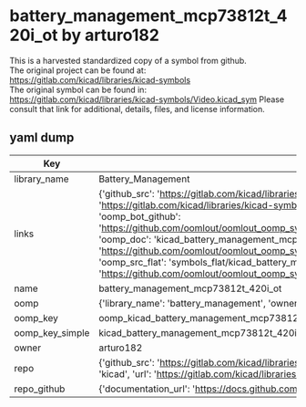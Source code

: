 # battery_management_mcp73812t_420i_ot by arturo182  
This is a harvested standardized copy of a symbol from github.  
The original project can be found at:  
https://gitlab.com/kicad/libraries/kicad-symbols  
The original symbol can be found in:
https://gitlab.com/kicad/libraries/kicad-symbols/Video.kicad_sym
Please consult that link for additional, details, files, and license information.  
## yaml dump  
| Key | Value |  
| --- | --- |  
| library_name | Battery_Management |  
| links | {'github_src': 'https://gitlab.com/kicad/libraries/kicad-symbols/Video.kicad_sym', 'github_src_repo': 'https://gitlab.com/kicad/libraries/kicad-symbols', 'oomp_bot': 'kicad_battery_management_mcp73812t_420i_ot/working', 'oomp_bot_github': 'https://github.com/oomlout/oomlout_oomp_symbol_bot/tree/main/kicad_battery_management_mcp73812t_420i_ot/working', 'oomp_doc': 'kicad_battery_management_mcp73812t_420i_ot/working', 'oomp_doc_github': 'https://github.com/oomlout/oomlout_oomp_symbol_doc/tree/main/kicad_battery_management_mcp73812t_420i_ot/working', 'oomp_src_flat': 'symbols_flat/kicad_battery_management_mcp73812t_420i_ot/working', 'oomp_src_flat_github': 'https://github.com/oomlout/oomlout_oomp_symbol_src/tree/main/kicad_battery_management_mcp73812t_420i_ot/working'} |  
| name | battery_management_mcp73812t_420i_ot |  
| oomp | {'library_name': 'battery_management', 'owner_name': 'kicad', 'symbol_name': 'battery_management_mcp73812t_420i_ot'} |  
| oomp_key | oomp_kicad_battery_management_mcp73812t_420i_ot |  
| oomp_key_simple | kicad_battery_management_mcp73812t_420i_ot |  
| owner | arturo182 |  
| repo | {'github_src': 'https://gitlab.com/kicad/libraries/kicad-symbols/Video.kicad_sym', 'name': 'libraries/kicad-symbols', 'owner': 'kicad', 'url': 'https://gitlab.com/kicad/libraries/kicad-symbols'} |  
| repo_github | {'documentation_url': 'https://docs.github.com/rest/repos/repos#get-a-repository', 'message': 'Not Found'} |  

